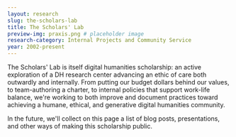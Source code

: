 ```yaml
---
layout: research
slug: the-scholars-lab
title: The Scholars' Lab
preview-img: praxis.png # placeholder image
research-category: Internal Projects and Community Service
year: 2002-present
---
```


The Scholars' Lab is itself digital humanities scholarship: an active exploration of a DH research center advancing an ethic of care both outwardly and internally. From putting our budget dollars behind our values, to team-authoring a charter, to internal policies that support work-life balance, we're working to both improve and document practices toward achieving a humane, ethical, and generative digital humanities community. 

In the future, we'll collect on this page a list of blog posts, presentations, and other ways of making this scholarship public.
